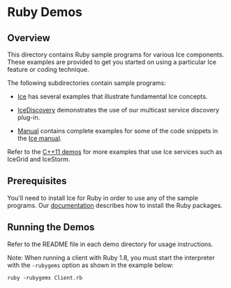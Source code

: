 # Ruby Demos

## Overview

This directory contains Ruby sample programs for various Ice components. These
examples are provided to get you started on using a particular Ice feature or
coding technique.

The following subdirectories contain sample programs:

- [Ice](./Ice) has several examples that illustrate fundamental Ice concepts.

- [IceDiscovery](./IceDiscovery) demonstrates the use of our multicast service
discovery plug-in.

- [Manual](./Manual) contains complete examples for some of the code snippets
in the [Ice manual][1].

Refer to the [C++11 demos](../cpp11) for more examples that use Ice services
such as IceGrid and IceStorm.

## Prerequisites

You'll need to install Ice for Ruby in order to use any of the sample programs.
Our [documentation][2] describes how to install the Ruby packages.

## Running the Demos

Refer to the README file in each demo directory for usage instructions.

Note: When running a client with Ruby 1.8, you must start the interpreter with
the `-rubygems` option as shown in the example below:

```shell
ruby -rubygems Client.rb
```

[1]: https://doc.zeroc.com/ice/3.7/introduction
[2]: https://doc.zeroc.com/ice/3.7/release-notes/using-the-ruby-distribution
